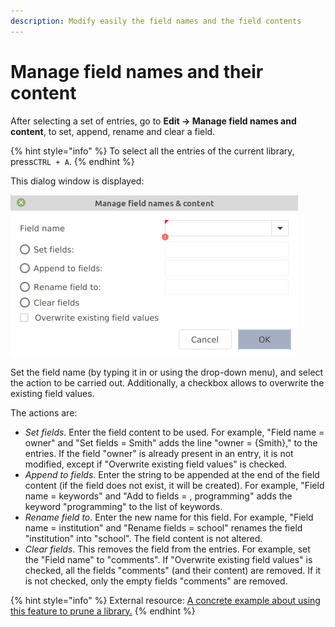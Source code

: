 ```yaml
---
description: Modify easily the field names and the field contents
---
```


# Manage field names and their content

After selecting a set of entries, go to  **Edit → Manage field names and content**, to set, append, rename and clear a field.

{% hint style="info" %}
​To select all the entries of the current library, press`CTRL + A`.
{% endhint %}

This dialog window is displayed:

![](../.gitbook/assets/managefieldnamecontent-v5.2.png)

Set the field name \(by typing it in or using the drop-down menu\), and select the action to be carried out. Additionally, a checkbox allows to overwrite the existing field values.

The actions are:

* _Set fields._ Enter the field content to be used. For example, "Field name = owner" and "Set fields = Smith"  adds the line "owner = {Smith}," to the entries. If the field "owner" is already present in an entry, it is not modified, except if "Overwrite existing field values" is checked.
* _Append to fields_. Enter the string to be appended at the end of the field content \(if the field does not exist, it will be created\). For example, "Field name = keywords" and "Add to fields = , programming"  adds the keyword "programming" to the list of keywords.
* _Rename field to_. Enter the new name for this field. For example, "Field name = institution" and "Rename fields = school" renames the field "institution" into "school". The field content is not altered.​
* _Clear fields_. This removes the field from the entries. For example, set the "Field name"  to "comments". If "Overwrite existing field values" is checked, all the fields "comments" \(and their content\) are removed. If it is not checked, only the empty fields "comments" are removed.

{% hint style="info" %}
External resource: [A concrete example about using this feature to prune a library.​](http://tex.my/pruning-bib-files-with-jabref/)
{% endhint %}

